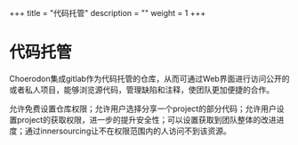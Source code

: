 ﻿+++
title = "代码托管"
description = ""
weight = 1
+++

# 代码托管

Choerodon集成gitlab作为代码托管的仓库，从而可通过Web界面进行访问公开的或者私人项目，能够浏览源代码，管理缺陷和注释，使团队更加便捷的合作。
 
允许免费设置仓库权限；允许用户选择分享一个project的部分代码；允许用户设置project的获取权限，进一步的提升安全性；可以设置获取到团队整体的改进进度；通过innersourcing让不在权限范围内的人访问不到该资源。